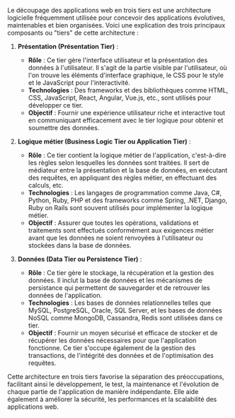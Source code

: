 Le découpage des applications web en trois tiers est une architecture logicielle fréquemment utilisée pour concevoir des applications évolutives, maintenables et bien organisées. Voici une explication des trois principaux composants ou "tiers" de cette architecture :

1. **Présentation (Présentation Tier)** :
   - **Rôle** : Ce tier gère l'interface utilisateur et la présentation des données à l'utilisateur. Il s'agit de la partie visible par l'utilisateur, où l'on trouve les éléments d'interface graphique, le CSS pour le style et le JavaScript pour l'interactivité.
   - **Technologies** : Des frameworks et des bibliothèques comme HTML, CSS, JavaScript, React, Angular, Vue.js, etc., sont utilisés pour développer ce tier.
   - **Objectif** : Fournir une expérience utilisateur riche et interactive tout en communiquant efficacement avec le tier logique pour obtenir et soumettre des données.

2. **Logique métier (Business Logic Tier ou Application Tier)** :
   - **Rôle** : Ce tier contient la logique métier de l'application, c'est-à-dire les règles selon lesquelles les données sont traitées. Il sert de médiateur entre la présentation et la base de données, en exécutant des requêtes, en appliquant des règles métier, en effectuant des calculs, etc.
   - **Technologies** : Les langages de programmation comme Java, C#, Python, Ruby, PHP et des frameworks comme Spring, .NET, Django, Ruby on Rails sont souvent utilisés pour implémenter la logique métier.
   - **Objectif** : Assurer que toutes les opérations, validations et traitements sont effectués conformément aux exigences métier avant que les données ne soient renvoyées à l'utilisateur ou stockées dans la base de données.

3. **Données (Data Tier ou Persistence Tier)** :
   - **Rôle** : Ce tier gère le stockage, la récupération et la gestion des données. Il inclut la base de données et les mécanismes de persistance qui permettent de sauvegarder et de retrouver les données de l'application.
   - **Technologies** : Les bases de données relationnelles telles que MySQL, PostgreSQL, Oracle, SQL Server, et les bases de données NoSQL comme MongoDB, Cassandra, Redis sont utilisées dans ce tier.
   - **Objectif** : Fournir un moyen sécurisé et efficace de stocker et de récupérer les données nécessaires pour que l'application fonctionne. Ce tier s'occupe également de la gestion des transactions, de l'intégrité des données et de l'optimisation des requêtes.

Cette architecture en trois tiers favorise la séparation des préoccupations, facilitant ainsi le développement, le test, la maintenance et l'évolution de chaque partie de l'application de manière indépendante. Elle aide également à améliorer la sécurité, les performances et la scalabilité des applications web.